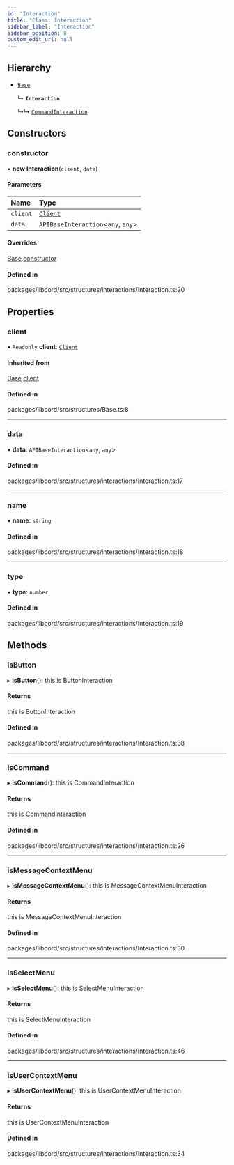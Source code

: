 ```yaml
---
id: "Interaction"
title: "Class: Interaction"
sidebar_label: "Interaction"
sidebar_position: 0
custom_edit_url: null
---
```


## Hierarchy

- [`Base`](Base.md)

  ↳ **`Interaction`**

  ↳↳ [`CommandInteraction`](CommandInteraction.md)

## Constructors

### constructor

• **new Interaction**(`client`, `data`)

#### Parameters

| Name | Type |
| :------ | :------ |
| `client` | [`Client`](Client.md) |
| `data` | `APIBaseInteraction`<`any`, `any`\> |

#### Overrides

[Base](Base.md).[constructor](Base.md#constructor)

#### Defined in

packages/libcord/src/structures/interactions/Interaction.ts:20

## Properties

### client

• `Readonly` **client**: [`Client`](Client.md)

#### Inherited from

[Base](Base.md).[client](Base.md#client)

#### Defined in

packages/libcord/src/structures/Base.ts:8

___

### data

• **data**: `APIBaseInteraction`<`any`, `any`\>

#### Defined in

packages/libcord/src/structures/interactions/Interaction.ts:17

___

### name

• **name**: `string`

#### Defined in

packages/libcord/src/structures/interactions/Interaction.ts:18

___

### type

• **type**: `number`

#### Defined in

packages/libcord/src/structures/interactions/Interaction.ts:19

## Methods

### isButton

▸ **isButton**(): this is ButtonInteraction

#### Returns

this is ButtonInteraction

#### Defined in

packages/libcord/src/structures/interactions/Interaction.ts:38

___

### isCommand

▸ **isCommand**(): this is CommandInteraction

#### Returns

this is CommandInteraction

#### Defined in

packages/libcord/src/structures/interactions/Interaction.ts:26

___

### isMessageContextMenu

▸ **isMessageContextMenu**(): this is MessageContextMenuInteraction

#### Returns

this is MessageContextMenuInteraction

#### Defined in

packages/libcord/src/structures/interactions/Interaction.ts:30

___

### isSelectMenu

▸ **isSelectMenu**(): this is SelectMenuInteraction

#### Returns

this is SelectMenuInteraction

#### Defined in

packages/libcord/src/structures/interactions/Interaction.ts:46

___

### isUserContextMenu

▸ **isUserContextMenu**(): this is UserContextMenuInteraction

#### Returns

this is UserContextMenuInteraction

#### Defined in

packages/libcord/src/structures/interactions/Interaction.ts:34
